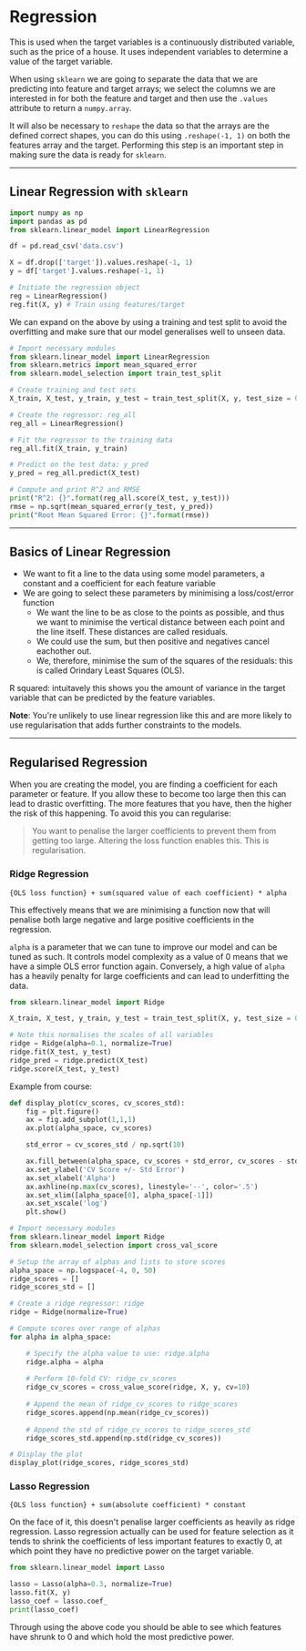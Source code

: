 # Regression
This is used when the target variables is a continuously distributed variable, such as the price of a house. It uses independent variables to determine a value of the target variable. 

When using `sklearn` we are going to separate the data that we are predicting into feature and target arrays; we select the columns we are interested in for both the feature and target and then use the `.values` attribute to return a `numpy.array`.  

It will also be necessary to `reshape` the data so that the arrays are the defined correct shapes, you can do this using `.reshape(-1, 1)` on both the features array and the target. Performing this step is an important step in making sure the data is ready for `sklearn`. 

- - -  
## Linear Regression with `sklearn`
```python
import numpy as np
import pandas as pd
from sklearn.linear_model import LinearRegression

df = pd.read_csv('data.csv')

X = df.drop(['target']).values.reshape(-1, 1)
y = df['target'].values.reshape(-1, 1)

# Initiate the regression object
reg = LinearRegression()
reg.fit(X, y) # Train using features/target
```

We can expand on the above by using a training and test split to avoid the overfitting and make sure that our model generalises well to unseen data. 

```python 
# Import necessary modules
from sklearn.linear_model import LinearRegression
from sklearn.metrics import mean_squared_error
from sklearn.model_selection import train_test_split

# Create training and test sets
X_train, X_test, y_train, y_test = train_test_split(X, y, test_size = 0.3, random_state=42)

# Create the regressor: reg_all
reg_all = LinearRegression()

# Fit the regressor to the training data
reg_all.fit(X_train, y_train)

# Predict on the test data: y_pred
y_pred = reg_all.predict(X_test)

# Compute and print R^2 and RMSE
print("R^2: {}".format(reg_all.score(X_test, y_test)))
rmse = np.sqrt(mean_squared_error(y_test, y_pred))
print("Root Mean Squared Error: {}".format(rmse))
```

- - - 
## Basics of Linear Regression 
- We want to fit a line to the data using some model parameters, a constant and a coefficient for each feature variable 
- We are going to select these parameters by minimising a loss/cost/error function 
    - We want the line to be as close to the points as possible, and thus we want to minimise the vertical distance between each point and the line itself. These distances are called residuals. 
    - We could use the sum, but then positive and negatives cancel eachother out.
    - We, therefore, minimise the sum of the squares of the residuals: this is called Orindary Least Squares (OLS).

R squared: intuitavely this shows you the amount of variance in the target variable that can be predicted by the feature variables. 

__Note__: You're unlikely to use linear regression like this and are more likely to use regularisation that adds further constraints to the models. 

- - -

## Regularised Regression
When you are creating the model, you are finding a coefficient for each parameter or feature. If you allow these to become too large then this can lead to drastic overfitting. The more features that you have, then the higher the risk of this happening. To avoid this you can regularise: 

> You want to penalise the larger coefficients to prevent them from getting too large. Altering the loss function enables this. This is regularisation. 

### Ridge Regression 
`{OLS loss function} + sum(squared value of each coefficient) * alpha`

This effectively means that we are minimising a function now that will penalise both large negative and large positive coefficients in the regression. 

`alpha` is a parameter that we can tune to improve our model and can be tuned as such. It controls model complexity as a value of 0 means that we have a simple OLS error function again. Conversely, a high value of `alpha` has a heavily penalty for large coefficients and can lead to underfitting the data. 

```python 
from sklearn.linear_model import Ridge

X_train, X_test, y_train, y_test = train_test_split(X, y, test_size = 0.3, random_state=42)

# Note this normalises the scales of all variables 
ridge = Ridge(alpha=0.1, normalize=True)
ridge.fit(X_test, y_test)
ridge_pred = ridge.predict(X_test)
ridge.score(X_test, y_test)
```

Example from course: 

```python
def display_plot(cv_scores, cv_scores_std):
    fig = plt.figure()
    ax = fig.add_subplot(1,1,1)
    ax.plot(alpha_space, cv_scores)

    std_error = cv_scores_std / np.sqrt(10)

    ax.fill_between(alpha_space, cv_scores + std_error, cv_scores - std_error, alpha=0.2)
    ax.set_ylabel('CV Score +/- Std Error')
    ax.set_xlabel('Alpha')
    ax.axhline(np.max(cv_scores), linestyle='--', color='.5')
    ax.set_xlim([alpha_space[0], alpha_space[-1]])
    ax.set_xscale('log')
    plt.show()

# Import necessary modules
from sklearn.linear_model import Ridge
from sklearn.model_selection import cross_val_score

# Setup the array of alphas and lists to store scores
alpha_space = np.logspace(-4, 0, 50)
ridge_scores = []
ridge_scores_std = []

# Create a ridge regressor: ridge
ridge = Ridge(normalize=True)

# Compute scores over range of alphas
for alpha in alpha_space:

    # Specify the alpha value to use: ridge.alpha
    ridge.alpha = alpha
    
    # Perform 10-fold CV: ridge_cv_scores
    ridge_cv_scores = cross_value_score(ridge, X, y, cv=10)
    
    # Append the mean of ridge_cv_scores to ridge_scores
    ridge_scores.append(np.mean(ridge_cv_scores))
    
    # Append the std of ridge_cv_scores to ridge_scores_std
    ridge_scores_std.append(np.std(ridge_cv_scores))

# Display the plot
display_plot(ridge_scores, ridge_scores_std)
```

### Lasso Regression 
`{OLS loss function} + sum(absolute coefficient) * constant`

On the face of it, this doesn't penalise larger coefficients as heavily as ridge regression. Lasso regression actually can be used for feature selection as it tends to shrink the coefficients of less important features to exactly 0, at which point they have no predictive power on the target variable. 

```python
from sklearn.linear_model import Lasso 

lasso = Lasso(alpha=0.3, normalize=True)
lasso.fit(X, y)
lasso_coef = lasso.coef_
print(lasso_coef)
```

Through using the above code you should be able to see which features have shrunk to 0 and which hold the most predictive power. 
